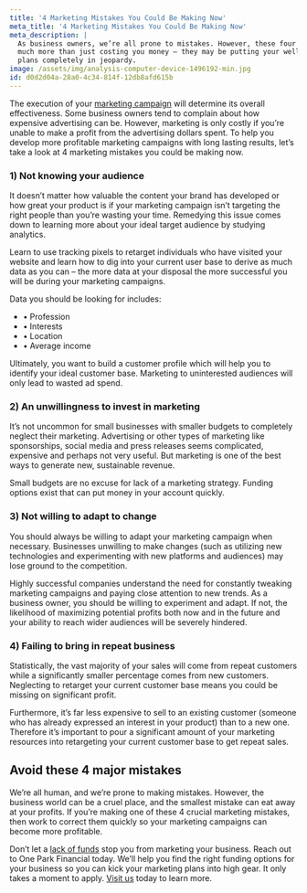 ```yaml
---
title: '4 Marketing Mistakes You Could Be Making Now'
meta_title: '4 Marketing Mistakes You Could Be Making Now'
meta_description: |
  As business owners, we’re all prone to mistakes. However, these four mistakes could be doing
  much more than just costing you money – they may be putting your well laid out marketing
  plans completely in jeopardy.
image: /assets/img/analysis-computer-device-1496192-min.jpg
id: d0d2d04a-28a0-4c34-814f-12db8afd615b
---
```

The execution of your [marketing campaign](https://www.oneparkfinancial.com/blog/how-to-create-a-content-marketing-strategy-for-your-business) will determine its overall effectiveness. Some
business owners tend to complain about how expensive advertising can be. However, marketing
is only costly if you’re unable to make a profit from the advertising dollars spent. To help you
develop more profitable marketing campaigns with long lasting results, let’s take a look at 4
marketing mistakes you could be making now.

### 1) Not knowing your audience

It doesn’t matter how valuable the content your brand has developed or how great your product
is if your marketing campaign isn’t targeting the right people than you’re wasting your time.
Remedying this issue comes down to learning more about your ideal target audience by studying
analytics.

Learn to use tracking pixels to retarget individuals who have visited your website and learn how
to dig into your current user base to derive as much data as you can – the more data at your
disposal the more successful you will be during your marketing campaigns.

Data you should be looking for includes:

- • Profession
- • Interests
- • Location
- • Average income


Ultimately, you want to build a customer profile which will help you to identify your ideal
customer base. Marketing to uninterested audiences will only lead to wasted ad spend.

### 2) An unwillingness to invest in marketing

It’s not uncommon for small businesses with smaller budgets to completely neglect their
marketing. Advertising or other types of marketing like sponsorships, social media and press
releases seems complicated, expensive and perhaps not very useful. But marketing is one of the
best ways to generate new, sustainable revenue.

Small budgets are no excuse for lack of a marketing strategy. Funding options exist that can put
money in your account quickly.

### 3) Not willing to adapt to change

You should always be willing to adapt your marketing campaign when necessary. Businesses
unwilling to make changes (such as utilizing new technologies and experimenting with new
platforms and audiences) may lose ground to the competition.

Highly successful companies understand the need for constantly tweaking marketing campaigns
and paying close attention to new trends. As a business owner, you should be willing to
experiment and adapt. If not, the likelihood of maximizing potential profits both now and in the
future and your ability to reach wider audiences will be severely hindered.

### 4) Failing to bring in repeat business

Statistically, the vast majority of your sales will come from repeat customers while a
significantly smaller percentage comes from new customers. Neglecting to retarget your current
customer base means you could be missing on significant profit.

Furthermore, it’s far less expensive to sell to an existing customer (someone who has already
expressed an interest in your product) than to a new one. Therefore it’s important to pour a
significant amount of your marketing resources into retargeting your current customer base to get
repeat sales.

## Avoid these 4 major mistakes

We’re all human, and we’re prone to making mistakes. However, the business world can be a
cruel place, and the smallest mistake can eat away at your profits. If you’re making one of these
4 crucial marketing mistakes, then work to correct them quickly so your marketing campaigns
can become more profitable.

Don’t let a [lack of funds](https://www.oneparkfinancial.com/pre-qualification) stop you from marketing your business. Reach out to One Park
Financial today. We’ll help you find the right funding options for your business so you can kick
your marketing plans into high gear. It only takes a moment to apply. [Visit us](https://www.oneparkfinancial.com/faq) today to learn
more.
